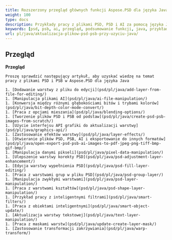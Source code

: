 ```yaml
---
title: Rozszerzony przegląd głównych funkcji Aspose.PSD dla języka Java
weight: 100
type: docs
description: Przykłady pracy z plikami PSD, PSD i AI za pomocą języka Java
keywords: [psd, psb, ai, przegląd, podsumowanie funkcji, java, przykład kodu]
url: pl/java/aktualizacja-plikow-psd-psb-przy-uzyciu-java/
---
```


## **Przegląd**

**Przegląd**
	
	Proszę sprawdzić następujący artykuł, aby uzyskać wiedzę na temat pracy z plikami PSD i PSB w Aspose.PSD dla języka Java
	
	1. [Dodawanie warstwy z pliku do edycji](psd/pl/java/add-layer-from-file-for-editing/) 
	1. [Manipulacja plikami AI](psd/pl/java/ai-file-manipulation/) 
	1. [Konwersja między różnymi głębokościami bitów i trybami kolorów](psd/pl/java/bit-depth-color-mode-convert/) 
	1. [Praca z opcjami mieszania](psd/pl/java/blending-options/) 
	1. [Tworzenie plików PSD i PSB od podstaw](psd/pl/java/create-psd-psb-images-from-scratch/) 	
	1. [Użycie interfejsu API grafiki do aktualizacji warstwy](psd/pl/java/graphics-api/) 
	1. [Zastosowanie efektów warstwy](psd/pl/java/layer-effects/) 
	1. [Otwieranie plików PSD, PSB, AI i eksportowanie do innych formatów](psd/pl/java/open-export-psd-psb-ai-images-to-pdf-jpeg-png-tiff-bmp-gif-bmp/) 
	1. [Manipulacja danymi pikseli](psd/pl/java/pixel-data-manipulation/) 
	1. [Ulepszenie warstwy korekty PSD](psd/pl/java/psd-adjustment-layer-enhancement/) 
	1. [Edycja warstwy wypełnienia PSD](psd/pl/java/psd-fill-layer-editing/) 
	1. [Praca z warstwami grup w pliku PSD](psd/pl/java/psd-group-layer/) 
	1. [Manipulacja zwykłymi warstwami](psd/pl/java/psd-layer-manipulation/) 
	1. [Praca z warstwami kształtów](psd/pl/java/psd-shape-layer-manipulation/) 
	1. [Przykład pracy z inteligentnymi filtrami](psd/pl/java/smart-filters/) 
	1. [Praca z obiektami inteligentnymi](psd/pl/java/smart-object-update/) 
	1. [Aktualizacja warstwy tekstowej](psd/pl/java/text-layer-manipulation/) 
	1. [Praca z maskami warstw](psd/pl/java/update-create-layer-mask/) 	
	1. [Zastosowanie transformacji zakrzywiania](psd/pl/java/warp-transform/)
